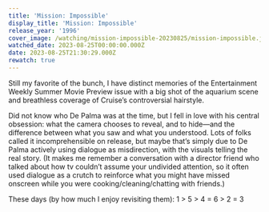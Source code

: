 ```yaml
---
title: 'Mission: Impossible'
display_title: 'Mission: Impossible'
release_year: '1996'
cover_image: /watching/mission-impossible-20230825/mission-impossible.jpg
watched_date: 2023-08-25T00:00:00.000Z
date: 2023-08-25T21:30:29.000Z
rewatch: true
---
```

Still my favorite of the bunch, I have distinct memories of the Entertainment Weekly Summer Movie Preview issue with a big shot of the aquarium scene and breathless coverage of Cruise’s controversial hairstyle.

Did not know who De Palma was at the time, but I fell in love with his central obsession: what the camera chooses to reveal, and to hide—and the difference between what you saw and what you understood. Lots of folks called it incomprehensible on release, but maybe that’s simply due to De Palma actively using dialogue as misdirection, with the visuals telling the real story. (It makes me remember a conversation with a director friend who talked about how tv couldn’t assume your undivided attention, so it often used dialogue as a crutch to reinforce what you might have missed onscreen while you were cooking/cleaning/chatting with friends.)

These days (by how much I enjoy revisiting them): 1 > 5 > 4 = 6 > 2 = 3
